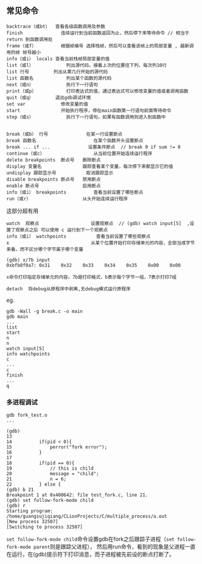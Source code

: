## 常见命令    
    
    backtrace（或bt）	查看各级函数调用及参数
    finish	            连续运行到当前函数返回为止，然后停下来等待命令 // 相当于 return 到函数调用处
    frame（或f）         根据帧编号	选择栈帧，然后可以查看该帧上的局部变量 , 越新调用的帧 帧号越小
    info（或i） locals	查看当前栈帧局部变量的值
    list（或l）	        列出源代码，接着上次的位置往下列，每次列10行
    list 行号	        列出从第几行开始的源代码
    list 函数名	        列出某个函数的源代码
    next（或n）	        执行下一行语句
    print（或p）	        打印表达式的值，通过表达式可以修改变量的值或者调用函数
    quit（或q）       	退出gdb调试环境
    set var	            修改变量的值
    start	            开始执行程序，停在main函数第一行语句前面等待命令
    step（或s）	        执行下一行语句，如果有函数调用则进入到函数中
    
    
    break（或b） 行号	          在某一行设置断点
    break 函数名	                  在某个函数开头设置断点
    break ... if ...	          设置条件断点  // break 9 if sum != 0 
    continue（或c）	              从当前位置开始连续运行程序
    delete breakpoints  断点号	  删除断点
    display 变量名	              跟踪查看某个变量，每次停下来都显示它的值
    undisplay 跟踪显示号	          取消跟踪显示
    disable breakpoints 断点号	  禁用断点
    enable 断点号	              启用断点
    info（或i） breakpoints	      查看当前设置了哪些断点
    run（或r）	                  从头开始连续运行程序
    
这部分超有用

    watch  观察点                   设置观察点  // (gdb) watch input[5]  ,设置了观察点之后 可以使用 c 运行到下一个观察点
    info（或i） watchpoints	       查看当前设置了哪些观察点
    x	                           从某个位置开始打印存储单元的内容，全部当成字节来看，而不区分哪个字节属于哪个变量
    
    (gdb) x/7b input
    0xbfb8f0a7:	0x31	0x32	0x33	0x34	0x35	0x00	0x00
    
    x命令打印指定存储单元的内容。7b是打印格式，b表示每个字节一组，7表示打印7组
    
    detach  将debug从原程序中剥离,无debug模式运行原程序  
    
    
    
eg.

    gdb -Wall -g break.c -o main
    gdb main
    ...
    list 
    start 
    n
    n
    watch input[5]
    info watchpoints
    c
    ...
    c
    finish
    ...
    q
    

### 多进程调试

    gdb fork_test.o
    ...
    
    (gdb) 
    13      
    14          if(pid < 0){
    15              perror("fork error");
    16          }
    17      
    18          if(pid == 0){
    19              // this is child
    20              message = "child";
    21              n = 6;
    22          } else {
    (gdb) b 21
    Breakpoint 1 at 0x400642: file test_fork.c, line 21.
    (gdb) set follow-fork-mode child
    (gdb) r
    Starting program: /home/guangsujiqiang/CLionProjects/C/multiple_process/a.out 
    [New process 32507]
    [Switching to process 32507]
    
`set follow-fork-mode child`命令设置gdb在fork之后跟踪子进程（`set follow-fork-mode parent`则是跟踪父进程），
然后用run命令，看到的现象是父进程一直在运行，在(gdb)提示符下打印消息，而子进程被先前设的断点打断了。       
    
    
    